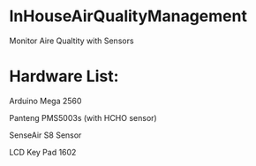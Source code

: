 # InHouseAirQualityManagement
Monitor Aire Qualtity with Sensors

# Hardware List:
Arduino Mega 2560 </p>
Panteng PMS5003s (with HCHO sensor) </p>
SenseAir S8 Sensor </p>
LCD Key Pad 1602 </p>

